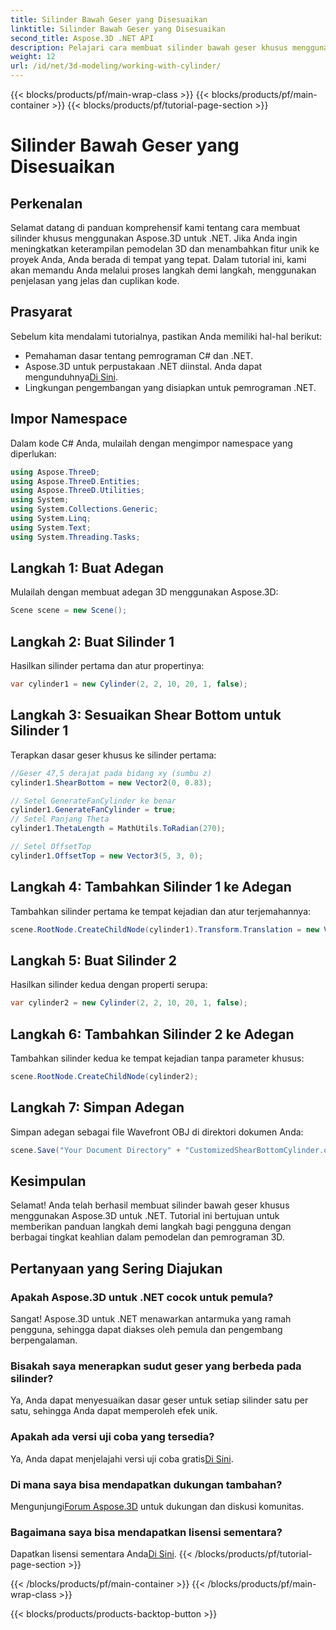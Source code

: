 ```yaml
---
title: Silinder Bawah Geser yang Disesuaikan
linktitle: Silinder Bawah Geser yang Disesuaikan
second_title: Aspose.3D .NET API
description: Pelajari cara membuat silinder bawah geser khusus menggunakan Aspose.3D untuk .NET dengan panduan langkah demi langkah terperinci kami. Tingkatkan keterampilan pemodelan 3D Anda hari ini!
weight: 12
url: /id/net/3d-modeling/working-with-cylinder/
---
```


{{< blocks/products/pf/main-wrap-class >}}
{{< blocks/products/pf/main-container >}}
{{< blocks/products/pf/tutorial-page-section >}}

# Silinder Bawah Geser yang Disesuaikan

## Perkenalan
Selamat datang di panduan komprehensif kami tentang cara membuat silinder khusus menggunakan Aspose.3D untuk .NET. Jika Anda ingin meningkatkan keterampilan pemodelan 3D dan menambahkan fitur unik ke proyek Anda, Anda berada di tempat yang tepat. Dalam tutorial ini, kami akan memandu Anda melalui proses langkah demi langkah, menggunakan penjelasan yang jelas dan cuplikan kode.
## Prasyarat
Sebelum kita mendalami tutorialnya, pastikan Anda memiliki hal-hal berikut:
- Pemahaman dasar tentang pemrograman C# dan .NET.
-  Aspose.3D untuk perpustakaan .NET diinstal. Anda dapat mengunduhnya[Di Sini](https://releases.aspose.com/3d/net/).
- Lingkungan pengembangan yang disiapkan untuk pemrograman .NET.
## Impor Namespace
Dalam kode C# Anda, mulailah dengan mengimpor namespace yang diperlukan:
```csharp
using Aspose.ThreeD;
using Aspose.ThreeD.Entities;
using Aspose.ThreeD.Utilities;
using System;
using System.Collections.Generic;
using System.Linq;
using System.Text;
using System.Threading.Tasks;
```
## Langkah 1: Buat Adegan
Mulailah dengan membuat adegan 3D menggunakan Aspose.3D:
```csharp
Scene scene = new Scene();
```
## Langkah 2: Buat Silinder 1
Hasilkan silinder pertama dan atur propertinya:
```csharp
var cylinder1 = new Cylinder(2, 2, 10, 20, 1, false);
```
## Langkah 3: Sesuaikan Shear Bottom untuk Silinder 1
Terapkan dasar geser khusus ke silinder pertama:
```csharp
//Geser 47,5 derajat pada bidang xy (sumbu z)
cylinder1.ShearBottom = new Vector2(0, 0.83); 

// Setel GenerateFanCylinder ke benar
cylinder1.GenerateFanCylinder = true;
// Setel Panjang Theta
cylinder1.ThetaLength = MathUtils.ToRadian(270);

// Setel OffsetTop
cylinder1.OffsetTop = new Vector3(5, 3, 0);
```
## Langkah 4: Tambahkan Silinder 1 ke Adegan
Tambahkan silinder pertama ke tempat kejadian dan atur terjemahannya:
```csharp
scene.RootNode.CreateChildNode(cylinder1).Transform.Translation = new Vector3(10, 0, 0);
```
## Langkah 5: Buat Silinder 2
Hasilkan silinder kedua dengan properti serupa:
```csharp
var cylinder2 = new Cylinder(2, 2, 10, 20, 1, false);
```
## Langkah 6: Tambahkan Silinder 2 ke Adegan
Tambahkan silinder kedua ke tempat kejadian tanpa parameter khusus:
```csharp
scene.RootNode.CreateChildNode(cylinder2);
```
## Langkah 7: Simpan Adegan
Simpan adegan sebagai file Wavefront OBJ di direktori dokumen Anda:
```csharp
scene.Save("Your Document Directory" + "CustomizedShearBottomCylinder.obj", FileFormat.WavefrontOBJ);
```
## Kesimpulan
Selamat! Anda telah berhasil membuat silinder bawah geser khusus menggunakan Aspose.3D untuk .NET. Tutorial ini bertujuan untuk memberikan panduan langkah demi langkah bagi pengguna dengan berbagai tingkat keahlian dalam pemodelan dan pemrograman 3D.
## Pertanyaan yang Sering Diajukan
### Apakah Aspose.3D untuk .NET cocok untuk pemula?
Sangat! Aspose.3D untuk .NET menawarkan antarmuka yang ramah pengguna, sehingga dapat diakses oleh pemula dan pengembang berpengalaman.
### Bisakah saya menerapkan sudut geser yang berbeda pada silinder?
Ya, Anda dapat menyesuaikan dasar geser untuk setiap silinder satu per satu, sehingga Anda dapat memperoleh efek unik.
### Apakah ada versi uji coba yang tersedia?
 Ya, Anda dapat menjelajahi versi uji coba gratis[Di Sini](https://releases.aspose.com/).
### Di mana saya bisa mendapatkan dukungan tambahan?
 Mengunjungi[Forum Aspose.3D](https://forum.aspose.com/c/3d/18) untuk dukungan dan diskusi komunitas.
### Bagaimana saya bisa mendapatkan lisensi sementara?
 Dapatkan lisensi sementara Anda[Di Sini](https://purchase.aspose.com/temporary-license/).
{{< /blocks/products/pf/tutorial-page-section >}}

{{< /blocks/products/pf/main-container >}}
{{< /blocks/products/pf/main-wrap-class >}}

{{< blocks/products/products-backtop-button >}}
